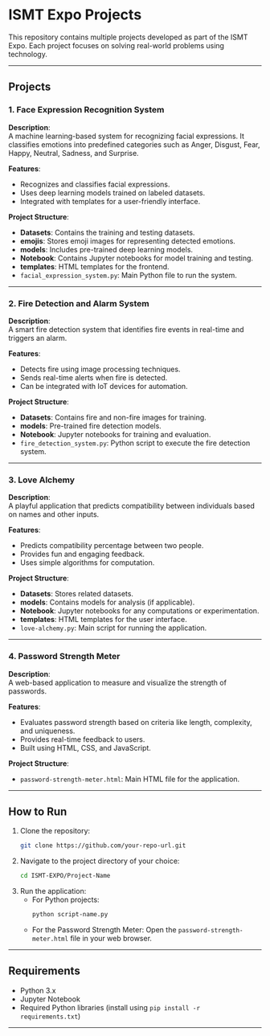 # ISMT Expo Projects

This repository contains multiple projects developed as part of the ISMT Expo. Each project focuses on solving real-world problems using technology.

---

## Projects

### 1. Face Expression Recognition System
**Description**:  
A machine learning-based system for recognizing facial expressions. It classifies emotions into predefined categories such as Anger, Disgust, Fear, Happy, Neutral, Sadness, and Surprise.

**Features**:
- Recognizes and classifies facial expressions.
- Uses deep learning models trained on labeled datasets.
- Integrated with templates for a user-friendly interface.

**Project Structure**:
- **Datasets**: Contains the training and testing datasets.
- **emojis**: Stores emoji images for representing detected emotions.
- **models**: Includes pre-trained deep learning models.
- **Notebook**: Contains Jupyter notebooks for model training and testing.
- **templates**: HTML templates for the frontend.
- `facial_expression_system.py`: Main Python file to run the system.

---

### 2. Fire Detection and Alarm System
**Description**:  
A smart fire detection system that identifies fire events in real-time and triggers an alarm.

**Features**:
- Detects fire using image processing techniques.
- Sends real-time alerts when fire is detected.
- Can be integrated with IoT devices for automation.

**Project Structure**:
- **Datasets**: Contains fire and non-fire images for training.
- **models**: Pre-trained fire detection models.
- **Notebook**: Jupyter notebooks for training and evaluation.
- `fire_detection_system.py`: Python script to execute the fire detection system.

---

### 3. Love Alchemy
**Description**:  
A playful application that predicts compatibility between individuals based on names and other inputs.

**Features**:
- Predicts compatibility percentage between two people.
- Provides fun and engaging feedback.
- Uses simple algorithms for computation.

**Project Structure**:
- **Datasets**: Stores related datasets.
- **models**: Contains models for analysis (if applicable).
- **Notebook**: Jupyter notebooks for any computations or experimentation.
- **templates**: HTML templates for the user interface.
- `love-alchemy.py`: Main script for running the application.

---

### 4. Password Strength Meter
**Description**:  
A web-based application to measure and visualize the strength of passwords.

**Features**:
- Evaluates password strength based on criteria like length, complexity, and uniqueness.
- Provides real-time feedback to users.
- Built using HTML, CSS, and JavaScript.

**Project Structure**:
- `password-strength-meter.html`: Main HTML file for the application.

---

## How to Run

1. Clone the repository:
   ```bash
   git clone https://github.com/your-repo-url.git
   ```
2. Navigate to the project directory of your choice:
   ```bash
   cd ISMT-EXPO/Project-Name
   ```
3. Run the application:
   - For Python projects:
     ```bash
     python script-name.py
     ```
   - For the Password Strength Meter:
     Open the `password-strength-meter.html` file in your web browser.

---

## Requirements

- Python 3.x
- Jupyter Notebook
- Required Python libraries (install using `pip install -r requirements.txt`)

---
